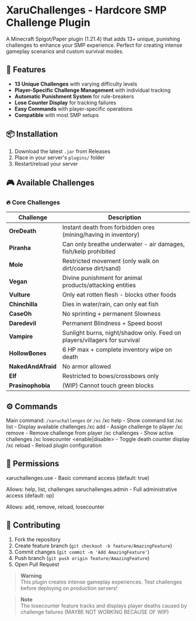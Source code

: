 # XaruChallenges - Hardcore SMP Challenge Plugin

A Minecraft Spigot/Paper plugin (1.21.4) that adds 13+ unique, punishing challenges to enhance your SMP experience. Perfect for creating intense gameplay scenarios and custom survival modes.


## 🌟 Features
- **13 Unique Challenges** with varying difficulty levels
- **Player-Specific Challenge Management** with individual tracking
- **Automatic Punishment System** for rule-breakers
- **Lose Counter Display** for tracking failures
- **Easy Commands** with player-specific operations
- **Compatible** with most SMP setups

## 📦 Installation
1. Download the latest `.jar` from Releases
2. Place in your server's `plugins/` folder
3. Restart/reload your server

## 🎮 Available Challenges

### 🔥 Core Challenges
| Challenge        | Description                                                                 |
|------------------|-----------------------------------------------------------------------------|
| **OreDeath**     | Instant death from forbidden ores (mining/having in inventory)              |
| **Piranha**      | Can only breathe underwater - air damages, fish/kelp prohibited             |
| **Mole**         | Restricted movement (only walk on dirt/coarse dirt/sand)                    |
| **Vegan**        | Divine punishment for animal products/attacking entities                    |
| **Vulture**      | Only eat rotten flesh - blocks other foods                                  |
| **Chinchilla**   | Dies in water/rain, can only eat fish                                       |
| **CaseOh**       | No sprinting + permanent Slowness                                           |
| **Daredevil**    | Permanent Blindness + Speed boost                                           |
| **Vampire**      | Sunlight burns, night/shadow only. Feed on players/villagers for survival   |
| **HollowBones**  | 6 HP max + complete inventory wipe on death                                 |
| **NakedAndAfraid** | No armor allowed                                                          |
| **Elf**          | Restricted to bows/crossbows only                                           |
| **Prasinophobia**| (WIP) Cannot touch green blocks                                             |

## ⚙️ Commands
Main command: `/xaruchallenges` or `/xc`
/xc help - Show command list
/xc list - Display available challenges
/xc add <challenge> <player> - Assign challenge to player
/xc remove <challenge> <player> - Remove challenge from player
/xc challenges <player> - Show active challenges
/xc losecounter <enable|disable> - Toggle death counter display
/xc reload - Reload plugin configuration


## 🔐 Permissions
xaruchallenges.use - Basic command access (default: true)

Allows: help, list, challenges
xaruchallenges.admin - Full administrative access (default: op)

Allows: add, remove, reload, losecounter


## 🤝 Contributing
1. Fork the repository
2. Create feature branch (`git checkout -b feature/AmazingFeature`)
3. Commit changes (`git commit -m 'Add AmazingFeature'`)
4. Push branch (`git push origin feature/AmazingFeature`)
5. Open Pull Request

> **Warning**  
> This plugin creates intense gameplay experiences. Test challenges before deploying on production servers!

> **Note**  
> The losecounter feature tracks and displays player deaths caused by challenge failures (MAYBE NOT WORKING BECAUSE OF WIP)
